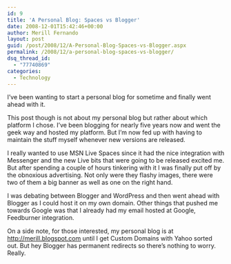 ```yaml
---
id: 9
title: 'A Personal Blog: Spaces vs Blogger'
date: 2008-12-01T15:42:46+00:00
author: Merill Fernando
layout: post
guid: /post/2008/12/A-Personal-Blog-Spaces-vs-Blogger.aspx
permalink: /2008/12/a-personal-blog-spaces-vs-blogger/
dsq_thread_id:
  - "77740869"
categories:
  - Technology
---
```

<p>I’ve been wanting to start a personal blog for sometime and finally went ahead with it. </p>  <p>This post though is not about my personal blog but rather about which platform I chose. I’ve been blogging for nearly five years now and went the geek way and hosted my platform. But I’m now fed up with having to maintain the stuff myself whenever new versions are released. </p>  <p>I really wanted to use MSN Live Spaces since it had the nice integration with Messenger and the new Live bits that were going to be released excited me. But after spending a couple of hours tinkering with it I was finally put off by the obnoxious advertising. Not only were they flashy images, there were two of them a big banner as well as one on the right hand. </p>  <p>I was debating between Blogger and WordPress and then went ahead with Blogger as I could host it on my own domain. Other things that pushed me towards Google was that I already had my email hosted at Google, Feedburner integration. </p>  <p>On a side note, for those interested, my personal blog is at <a href="http://merill.blogspot.com">http://merill.blogspot.com</a> until I get Custom Domains with Yahoo sorted out. But hey Blogger has permanent redirects so there’s nothing to worry. Really.</p>
